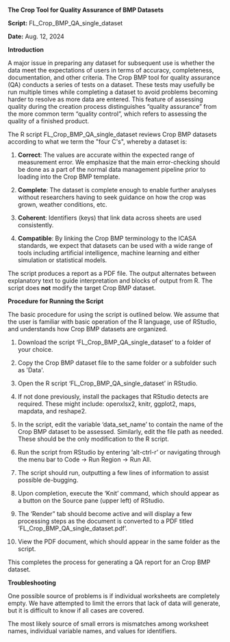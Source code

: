 **The Crop Tool for Quality Assurance of BMP Datasets**

**Script:** FL_Crop_BMP_QA_single_dataset

**Date:** Aug. 12, 2024

**Introduction**

A major issue in preparing any dataset for subsequent use is whether the
data meet the expectations of users in terms of accuracy, completeness,
documentation, and other criteria. The Crop BMP tool for quality assurance
(QA) conducts a series of tests on a dataset. These tests may usefully
be run multiple times while completing a dataset to avoid problems
becoming harder to resolve as more data are entered. This feature of
assessing quality during the creation process distinguishes “quality
assurance” from the more common term “quality control”, which refers to
assessing the quality of a finished product.

The R script FL_Crop_BMP_QA_single_dataset reviews Crop BMP datasets according to
what we term the "four C's", whereby a dataset is:

1. **Correct**: The values are accurate within the expected range of
   measurement error. We emphasize that the main error-checking should
   be done as a part of the normal data management pipeline prior to
   loading into the Crop BMP template.

2. **Complete**: The dataset is complete enough to enable further
   analyses without researchers having to seek guidance on how the crop
   was grown, weather conditions, etc.

3. **Coherent**: Identifiers (keys) that link data across sheets are
   used consistently.

4. **Compatible**: By linking the Crop BMP terminology to the ICASA
   standards, we expect that datasets can be used with a wide range of
   tools including artificial intelligence, machine learning and either
   simulation or statistical models.

The script produces a report as a PDF file. The output alternates
between explanatory text to guide interpretation and blocks of output from R. The script does **not** modify the target Crop BMP dataset.

**Procedure for Running the Script**

The basic procedure for using the script is outlined below. We assume
that the user is familiar with basic operation of the R language, use of
RStudio, and understands how Crop BMP datasets are organized.

1. Download the script ‘FL_Crop_BMP_QA_single_dataset’ to a folder of your
   choice.

2. Copy the Crop BMP dataset file to the same folder or a subfolder such as 'Data'.

3. Open the R script ‘FL_Crop_BMP_QA_single_dataset’ in RStudio.

4. If not done previously, install the packages that RStudio detects
   are required. These might include: openxlsx2, knitr, ggplot2, maps,
   mapdata, and reshape2.

5. In the script, edit the variable ‘data_set_name’ to contain the name
   of the Crop BMP dataset to be assessed. Similarly, edit the file path
   as needed. These should be the only modification to the R script.

6. Run the script from RStudio by entering ‘alt-ctrl-r’ or navigating
   through the menu bar to Code -\> Run Region -\> Run All.

7. The script should run, outputting a few lines of information to
   assist possible de-bugging.

8. Upon completion, execute the ‘Knit’ command, which should appear as
   a button on the Source pane (upper left) of RStudio.

9. The ‘Render” tab should become active and will display a few
   processing steps as the document is converted to a PDF titled
   ‘FL_Crop_BMP_QA_single_dataset.pdf’.

10. View the PDF document, which should appear in the same folder as the script.

This completes the process for generating a QA report for an Crop BMP
dataset.

**Troubleshooting**

One possible source of problems is if individual worksheets are
completely empty. We have attempted to limit the errors that lack of
data will generate, but it is difficult to know if all cases are
covered.

The most likely source of small errors is mismatches among worksheet
names, individual variable names, and values for identifiers.
